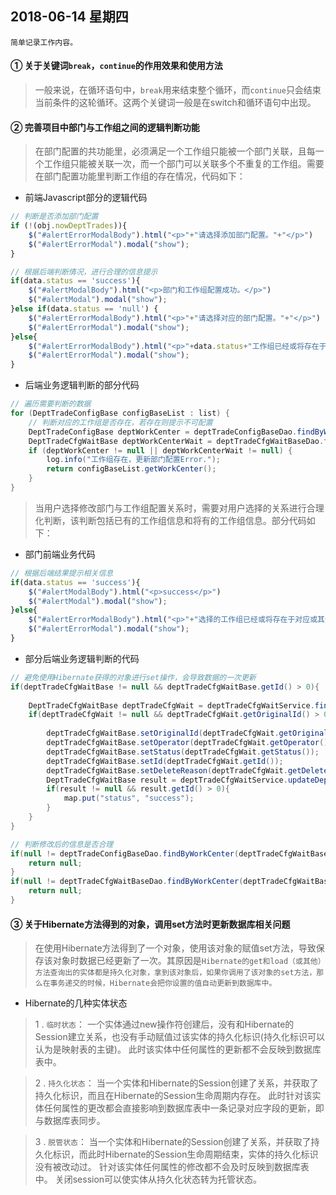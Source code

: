 ## 2018-06-14 星期四
    简单记录工作内容。

#### ① 关于关键词`break`，`continue`的作用效果和使用方法
> 一般来说，在循环语句中，`break`用来结束整个循环，而`continue`只会结束当前条件的这轮循环。这两个关键词一般是在switch和循环语句中出现。

#### ② 完善项目中部门与工作组之间的逻辑判断功能
> 在部门配置的共功能里，必须满足一个工作组只能被一个部门关联，且每一个工作组只能被关联一次，而一个部门可以关联多个不重复的工作组。需要在部门配置功能里判断工作组的存在情况，代码如下：
* 前端Javascript部分的逻辑代码
```Javascript
// 判断是否添加部门配置
if (!(obj.nowDeptTrades)){
    $("#alertErrorModalBody").html("<p>"+"请选择添加部门配置。"+"</p>")
    $("#alertErrorModal").modal("show");
}

// 根据后端判断情况，进行合理的信息提示
if(data.status == 'success'){
    $("#alertModalBody").html("<p>部门和工作组配置成功。</p>")
    $("#alertModal").modal("show");
}else if(data.status == 'null') {
    $("#alertErrorModalBody").html("<p>"+"请选择对应的部门配置。"+"</p>")
    $("#alertErrorModal").modal("show");
}else{
    $("#alertErrorModalBody").html("<p>"+data.status+"工作组已经或将存在于对应或其他部门，不可以重复配置。"+"</p>")
    $("#alertErrorModal").modal("show");
}
```
* 后端业务逻辑判断的部分代码
```Java
// 遍历需要判断的数据
for (DeptTradeConfigBase configBaseList : list) {
    // 判断对应的工作组是否存在，若存在则提示不可配置
    DeptTradeConfigBase deptWorkCenter = deptTradeConfigBaseDao.findByWorkCenter(configBaseList.getWorkCenter());
    DeptTradeCfgWaitBase deptWorkCenterWait = deptTradeCfgWaitBaseDao.findByWorkCenter(configBaseList.getWorkCenter());
    if (deptWorkCenter != null || deptWorkCenterWait != null) {
        log.info("工作组存在，更新部门配置Error.");
        return configBaseList.getWorkCenter();
    }
}
```
> 当用户选择修改部门与工作组配置关系时，需要对用户选择的关系进行合理化判断，该判断包括已有的工作组信息和将有的工作组信息。部分代码如下：
* 部门前端业务代码
```Javascript
// 根据后端结果提示相关信息
if(data.status == 'success'){
    $("#alertModalBody").html("<p>success</p>")
    $("#alertModal").modal("show");
}else{
    $("#alertErrorModalBody").html("<p>"+"选择的工作组已经或将存在于对应或其他部门，不可以进行编辑。"+"</p>")
    $("#alertErrorModal").modal("show");
}
```
* 部分后端业务逻辑判断的代码
```Java
// 避免使用Hibernate获得的对象进行set操作，会导致数据的一次更新
if(deptTradeCfgWaitBase != null && deptTradeCfgWaitBase.getId() > 0){
    
    DeptTradeCfgWaitBase deptTradeCfgWait =	deptTradeCfgWaitService.findDeptTradeCfgWaitBaseById(deptTradeCfgWaitBase.getId());
    if(deptTradeCfgWait != null && deptTradeCfgWait.getOriginalId() > 0){
        
        deptTradeCfgWaitBase.setOriginalId(deptTradeCfgWait.getOriginalId());
        deptTradeCfgWaitBase.setOperator(deptTradeCfgWait.getOperator());
        deptTradeCfgWaitBase.setStatus(deptTradeCfgWait.getStatus());
        deptTradeCfgWaitBase.setId(deptTradeCfgWait.getId());
        deptTradeCfgWaitBase.setDeleteReason(deptTradeCfgWait.getDeleteReason());
        DeptTradeCfgWaitBase result = deptTradeCfgWaitService.updateDeptTradeCfgWaitBase(deptTradeCfgWaitBase);
        if(result != null && result.getId() > 0){
            map.put("status", "success");
        }
    }
}

// 判断修改后的信息是否合理
if(null != deptTradeConfigBaseDao.findByWorkCenter(deptTradeCfgWaitBase.getWorkCenter())){
    return null;
}
if(null != deptTradeCfgWaitBaseDao.findByWorkCenter(deptTradeCfgWaitBase.getWorkCenter())){
    return null;
}
```

#### ③ 关于Hibernate方法得到的对象，调用set方法时更新数据库相关问题
> 在使用Hibernate方法得到了一个对象，使用该对象的赋值set方法，导致保存该对象时数据已经更新了一次。其原因是`Hibernate的get和load（或其他）方法查询出的实体都是持久化对象，拿到该对象后，如果你调用了该对象的set方法，那么在事务递交的时候，Hibernate会把你设置的值自动更新到数据库中。`

* Hibernate的几种实体状态
> 1 . `临时状态`：
    一个实体通过new操作符创建后，没有和Hibernate的Session建立关系，也没有手动赋值过该实体的持久化标识(持久化标识可以认为是映射表的主键)。 此时该实体中任何属性的更新都不会反映到数据库表中。

> 2 . `持久化状态`：
    当一个实体和Hibernate的Session创建了关系，并获取了持久化标识，而且在Hibernate的Session生命周期内存在。
    此时针对该实体任何属性的更改都会直接影响到数据库表中一条记录对应字段的更新，即与数据库表同步。

> 3 . `脱管状态`：
    当一个实体和Hibernate的Session创建了关系，并获取了持久化标识，而此时Hibernate的Session生命周期结束，实体的持久化标识没有被改动过。
    针对该实体任何属性的修改都不会及时反映到数据库表中。
    关闭session可以使实体从持久化状态转为托管状态。